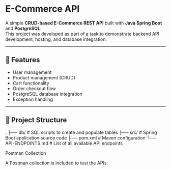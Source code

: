 # E-Commerce API

A simple **CRUD-based E-Commerce REST API** built with **Java Spring Boot** and **PostgreSQL**.  
This project was developed as part of a task to demonstrate backend API development, hosting, and database integration.

---

## 🚀 Features
- User management
- Product management (CRUD)
- Cart functionality
- Order checkout flow
- PostgreSQL database integration
- Exception handling

---

## 📂 Project Structure
.
├── db/ # SQL scripts to create and populate tables
├── src/ # Spring Boot application source code
├── pom.xml # Maven configuration
└── API-ENDPOINTS.md # List of all available API endpoints

Postman Collection

A Postman collection is included to test the APIs:
